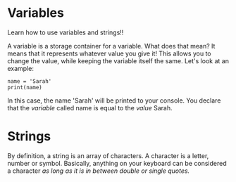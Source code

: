# Variables
Learn how to use variables and strings!!


A variable is a storage container for a variable. What does that mean? It means that it represents whatever value you give it! This allows you to change the value, while keeping the variable itself the same. Let's look at an example:

  ```
  name = 'Sarah'
  print(name)
  ```
In this case, the name 'Sarah' will be printed to your console. You declare that the *variable* called name is equal to the *value* Sarah.

# Strings

By definition, a string is an array of characters. A character is a letter, number or symbol. Basically, anything on your keyboard can be considered a character *as long as it is in between double or single quotes.*
